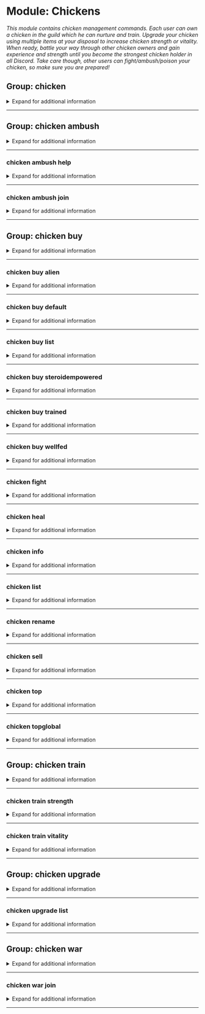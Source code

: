 # Module: Chickens
*This module contains chicken management commands. Each user can own a chicken in the guild which he can nurture and train. Upgrade your chicken using multiple items at your disposal to increase chicken strength or vitality. When ready, battle your way through other chicken owners and gain experience and strength until you become the strongest chicken holder in all Discord. Take care though, other users can fight/ambush/poison your chicken, so make sure you are prepared!*


## Group: chicken
<details><summary markdown='span'>Expand for additional information</summary><p>

*Chicken management commands. If invoked without subcommands, prints out your chicken information.*

**Aliases:**
`cock, hen, chick, coc, cc`
**Guild only.**

**Overload 1:**

(optional) [`member`]: *Member* (def: `None`)

**Overload 1:**

[`string`]: *Chicken name*

**Examples:**

```xml
!chicken
!chicken Member
!chicken SampleName
```
</p></details>

---

## Group: chicken ambush
<details><summary markdown='span'>Expand for additional information</summary><p>

*Start an ambush for another user's chicken. Other users can either help with the ambush or help the ambushed chicken.*

**Aliases:**
`gangattack`
**Guild only.**

**Overload 1:**

[`member`]: *Member*

**Overload 0:**

[`string`]: *Chicken name*

**Examples:**

```xml
!chicken ambush Member
!chicken ambush SampleName
```
</p></details>

---

### chicken ambush help
<details><summary markdown='span'>Expand for additional information</summary><p>

*Join a pending chicken ambush and help the ambushed chicken.*

**Aliases:**
`h, halp, hlp, ha`
**Guild only.**

**Examples:**

```xml
!chicken ambush help
```
</p></details>

---

### chicken ambush join
<details><summary markdown='span'>Expand for additional information</summary><p>

*Join a pending chicken ambush as one of the ambushers.*

**Aliases:**
`+, compete, enter, j, <, <<`
**Guild only.**

**Examples:**

```xml
!chicken ambush join
```
</p></details>

---

## Group: chicken buy
<details><summary markdown='span'>Expand for additional information</summary><p>

*Buys a chicken! Group call buys the cheapest chicken type. To list all available chicken types, use command `chicken buy list`.*

**Aliases:**
`b, shop`
**Guild only.**

**Arguments:**

[`string...`]: *Chicken name*

**Examples:**

```xml
!chicken buy SampleName
```
</p></details>

---

### chicken buy alien
<details><summary markdown='span'>Expand for additional information</summary><p>

*Buys a chicken from another planet far, far away.*

**Aliases:**
`a, extraterrestrial`
**Guild only.**

**Arguments:**

[`string...`]: *Chicken name*

**Examples:**

```xml
!chicken buy alien SampleName
```
</p></details>

---

### chicken buy default
<details><summary markdown='span'>Expand for additional information</summary><p>

*Buys a default chicken.*

**Aliases:**
`d, def`
**Guild only.**

**Arguments:**

[`string...`]: *Chicken name*

**Examples:**

```xml
!chicken buy default SampleName
```
</p></details>

---

### chicken buy list
<details><summary markdown='span'>Expand for additional information</summary><p>

*Lists all chicken types available for purchase.*

**Aliases:**
`ls, view`
**Guild only.**

**Examples:**

```xml
!chicken buy list
```
</p></details>

---

### chicken buy steroidempowered
<details><summary markdown='span'>Expand for additional information</summary><p>

*Buys a chicken that was fed with steroids since the day it was born.*

**Aliases:**
`s, steroid, empowered`
**Guild only.**

**Arguments:**

[`string...`]: *Chicken name*

**Examples:**

```xml
!chicken buy steroidempowered SampleName
```
</p></details>

---

### chicken buy trained
<details><summary markdown='span'>Expand for additional information</summary><p>

*Buys a chicken trained by Jackie Chan.*

**Aliases:**
`tr, train`
**Guild only.**

**Arguments:**

[`string...`]: *Chicken name*

**Examples:**

```xml
!chicken buy trained SampleName
```
</p></details>

---

### chicken buy wellfed
<details><summary markdown='span'>Expand for additional information</summary><p>

*Buys a well-fed chicken.*

**Aliases:**
`wf, fed`
**Guild only.**

**Arguments:**

[`string...`]: *Chicken name*

**Examples:**

```xml
!chicken buy wellfed SampleName
```
</p></details>

---

### chicken fight
<details><summary markdown='span'>Expand for additional information</summary><p>

*Make your chicken fight another member's chicken.*

**Aliases:**
`f, duel, attack`
**Guild only.**

**Overload 1:**

[`member`]: *Member*

**Overload 0:**

[`string`]: *Chicken name*

**Examples:**

```xml
!chicken fight Member
!chicken fight SampleName
```
</p></details>

---

### chicken heal
<details><summary markdown='span'>Expand for additional information</summary><p>

*Heals your chicken. There is one medicine made per certain time period, so you need to grab it before the others do!*

**Aliases:**
`+hp, hp`
**Guild only.**

**Examples:**

```xml
!chicken heal
```
</p></details>

---

### chicken info
<details><summary markdown='span'>Expand for additional information</summary><p>

*Prints chicken information.*

**Aliases:**
`information, stats`
**Guild only.**

**Overload 1:**

(optional) [`member`]: *Member* (def: `None`)

**Overload 1:**

[`string`]: *Chicken name*

**Examples:**

```xml
!chicken info
!chicken info Member
!chicken info SampleName
```
</p></details>

---

### chicken list
<details><summary markdown='span'>Expand for additional information</summary><p>

*Lists all chickens in this guild.*

**Aliases:**
`print, show, view, ls, l, p`
**Guild only.**

**Examples:**

```xml
!chicken list
```
</p></details>

---

### chicken rename
<details><summary markdown='span'>Expand for additional information</summary><p>

*Renames your chicken.*

**Aliases:**
`rn, name`
**Guild only.**

**Arguments:**

[`string...`]: *New name*

**Examples:**

```xml
!chicken rename SampleName
```
</p></details>

---

### chicken sell
<details><summary markdown='span'>Expand for additional information</summary><p>

*Sells your chicken.*

**Aliases:**
`s`
**Guild only.**

**Examples:**

```xml
!chicken sell
```
</p></details>

---

### chicken top
<details><summary markdown='span'>Expand for additional information</summary><p>

*Shows all strongest chickens in this guild.*

**Aliases:**
`best, strongest`
**Guild only.**

**Examples:**

```xml
!chicken top
```
</p></details>

---

### chicken topglobal
<details><summary markdown='span'>Expand for additional information</summary><p>

*Shows the strongest chickens in the world.*

**Aliases:**
`bestglobally, globallystrongest, globaltop, topg, gtop, globalbest, bestglobal`
**Guild only.**

**Examples:**

```xml
!chicken topglobal
```
</p></details>

---

## Group: chicken train
<details><summary markdown='span'>Expand for additional information</summary><p>

*Trains your chicken at the cost of some guild currency. Group call trains your chicken's strength.*

**Aliases:**
`tr, t, exercise`
**Guild only.**

**Examples:**

```xml
!chicken train
```
</p></details>

---

### chicken train strength
<details><summary markdown='span'>Expand for additional information</summary><p>

*Trains your chicken's strength at the cost of some guild currency.*

**Aliases:**
`str, st, s`
**Guild only.**

**Examples:**

```xml
!chicken train strength
```
</p></details>

---

### chicken train vitality
<details><summary markdown='span'>Expand for additional information</summary><p>

*Trains your chicken's vitality at the cost of some guild currency.*

**Aliases:**
`vit, vi, v`
**Guild only.**

**Examples:**

```xml
!chicken train vitality
```
</p></details>

---

## Group: chicken upgrade
<details><summary markdown='span'>Expand for additional information</summary><p>

*Upgrade your chicken with items you can buy using guild currency. Group call lists all available upgrades or buys an upgrade with specified ID.*

**Aliases:**
`perks, upgrades, upg, u`
**Guild only.**

**Overload 0:**

[`int...`]: *Chicken upgrade ID(s) to buy*

**Examples:**

```xml
!chicken upgrade 5 10
```
</p></details>

---

### chicken upgrade list
<details><summary markdown='span'>Expand for additional information</summary><p>

*Lists all available chicken upgrades.*

**Aliases:**
`print, show, view, ls, l, p`
**Guild only.**

**Examples:**

```xml
!chicken upgrade list
```
</p></details>

---

## Group: chicken war
<details><summary markdown='span'>Expand for additional information</summary><p>

*Starts a chicken war! Users can make their chickens join one of the teams.*

**Aliases:**
`gangwar, battle`
**Guild only.**

**Arguments:**

(optional) [`string`]: *Team 1 name* (def: `None`)

(optional) [`string`]: *Team 2 name* (def: `None`)

**Examples:**

```xml
!chicken war
!chicken war SampleName SampleName
```
</p></details>

---

### chicken war join
<details><summary markdown='span'>Expand for additional information</summary><p>

*Joins a specified team (via name or number) in a pending chicken war.*

**Aliases:**
`+, compete, enter, j, <, <<`
**Guild only.**

**Overload 1:**

[`int`]: *Team number to join*

**Overload 0:**

[`string...`]: *Team name to join*

**Examples:**

```xml
!chicken war join 1
!chicken war join SampleName
```
</p></details>

---

